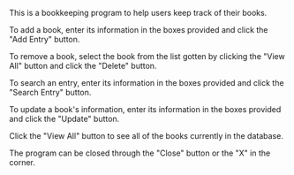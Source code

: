 This is a bookkeeping program to help users keep track of their books.

To add a book, enter its information in the boxes provided and click the "Add Entry" button.

To remove a book, select the book from the list gotten by clicking the "View All" button and click the "Delete" button. 

To search an entry, enter its information in the boxes provided and click the "Search Entry" button.

To update a book's information, enter its information in the boxes provided and click the "Update" button.

Click the "View All" button to see all of the books currently in the database.

The program can be closed through the "Close" button or the "X" in the corner. 
